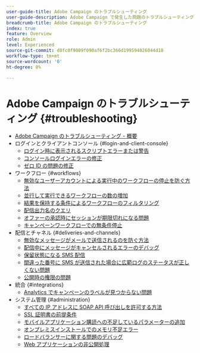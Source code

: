 ```yaml
---
user-guide-title: Adobe Campaign のトラブルシューティング
user-guide-description: Adobe Campaign で発生した問題のトラブルシューティングに役立つ情報をご紹介します。
breadcrumb-title: Adobe Campaign のトラブルシューティング
index: true
feature: Overview
role: Admin
level: Experienced
source-git-commit: d0fc0f9009f090af6f2bc366d199594026044d18
workflow-type: tm+mt
source-wordcount: '0'
ht-degree: 0%

---
```



# Adobe Campaign のトラブルシューティング {#troubleshooting}

+ [Adobe Campaign のトラブルシューティング - 概要](/help/troubleshoot-adobe-campaign/overview.md)
+ ログインとクライアントコンソール {#login-and-client-console}
   + [ログイン時に表示されるスクリプトエラーまたは警告](/help/troubleshoot-adobe-campaign/script-error-during-login-errors.md)
   + [コンソールログインエラーの修正](/help/troubleshoot-adobe-campaign/console-login-errors.md)
   + [ゼロ ID の問題の修正](/help/troubleshoot-adobe-campaign/fixing-zero-id.md)
+ ワークフロー {#workflows}
   + [無効なユーザーアカウントによる実行中のワークフローの停止を防ぐ方法](/help/troubleshoot-adobe-campaign/prevent-disabled-accounts-from-stopping-workflow.md)
   + [並行して実行できるワークフローの数の増加](/help/troubleshoot-adobe-campaign/increase-parallel-workflows.md)
   + [結果を保持する条件によるワークフローのフィルタリング](/help/troubleshoot-adobe-campaign/keep-result-workflow.md)
   + [配信出力名のクエリ](/help/troubleshoot-adobe-campaign/query-delivery-output-names.md)
   + [オファーの承認時にセッションが期限切れになる問題](/help/troubleshoot-adobe-campaign/session-expired-approving-offer.md)
   + [キャンペーンワークフローでの無条件停止](/help/troubleshoot-adobe-campaign/unconditional-stop-workflow.md)
+ 配信とチャネル {#deliveries-and-channels}
   + [無効なメッセージがメールで送信されるのを防ぐ方法](/help/troubleshoot-adobe-campaign/disabled-messages-sending-emails.md)
   + [配信中にメッセージがキャンセルされるエラーのデバッグ](/help/troubleshoot-adobe-campaign/message-cancelled-error.md)
   + [保留状態になる SMS 配信](/help/troubleshoot-adobe-campaign/resolve-pending-state-sms-delivery.md)
   + [間違った番号に SMS が送信された場合に広範ログのステータスが正しくない問題](/help/troubleshoot-adobe-campaign/sms-broad-log.md)
   + [公開時の権限の問題](/help/troubleshoot-adobe-campaign/publishing-permissions-issues.md)
+ 統合 {#integrations}
   + [Analytics でキャンペーンのラベルが見つからない問題](/help/troubleshoot-adobe-campaign/missing-campaign-label.md)
+ システム管理 {#administration}
   + [すべての IP アドレスに SOAP API 呼び出しを許可する方法](/help/troubleshoot-adobe-campaign/allow-all-ip-address-to-make-soap-calls.md)
   + [SSL 証明書の前提条件](/help/troubleshoot-adobe-campaign/ssl-pre-requisites.md)
   + [モバイルアプリケーション購読への不足しているパラメーターの追加](/help/troubleshoot-adobe-campaign/missing-parameters-app-subscription.md)
   + [オンプレミスインストールでのメモリ不足エラー](/help/troubleshoot-adobe-campaign/troubleshooting-memory-issues.md)
   + [ロードバランサーに関する問題のデバッグ](/help/troubleshoot-adobe-campaign/load-balancer-issues.md)
   + [Web アプリケーションの非公開処理](/help/troubleshoot-adobe-campaign/unpublish-web-application.md)
